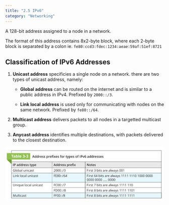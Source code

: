```yaml
---
title: "2.5 IPv6"
category: "Networking"
---
```


A 128-bit address assigned to a node in a network.

The format of this address contains 8x2-byte block,
where each 2-byte block is separated by a colon ie. 
`fe80:ccd3:fdec:1234:aeae:59af:51ef:8721`

## Classification of IPv6 Addresses
1. **Unicast address** specificies a single node on a network.
   there are two types of unicast address, namely:

   - **Global address** can be routed on the internet and is 
     similar to a public address in IPv4. Prefixed by `2000::/3`.

   - **Link local address** is used only for communicating with
     nodes on the same network. Prefixed by `fe80::/64`.

2. **Multicast address** delivers packets to all nodes in a targetted
   multicast group.

3. **Anycast address** identifies multiple destinations, with packets 
   delivered to the closest destination.

![Prefixes of different IPv6 classifications](../../../../images/ipv6-prefixes.png)